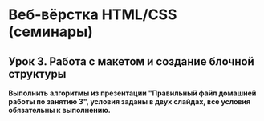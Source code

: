 # Веб-вёрстка HTML/CSS (семинары)

## Урок 3. Работа с макетом и создание блочной структуры

**Выполнить алгоритмы из презентации "Правильный файл домашней работы по занятию 3", условия заданы в двух слайдах, все условия обязательны к выполнению.**
